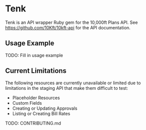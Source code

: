 # Tenk

Tenk is an API wrapper Ruby gem for the 10,000ft Plans API. See
https://github.com/10Kft/10kft-api for the API documentation.

## Usage Example

TODO: Fill in usage example

## Current Limitations

The following resources are currently unavailable or limited due to limitations
in the staging API that make them difficult to test:

- Placeholder Resources
- Custom Fields
- Creating or Updating Approvals
- Listing or Creating Bill Rates

TODO: CONTRIBUTING.md
